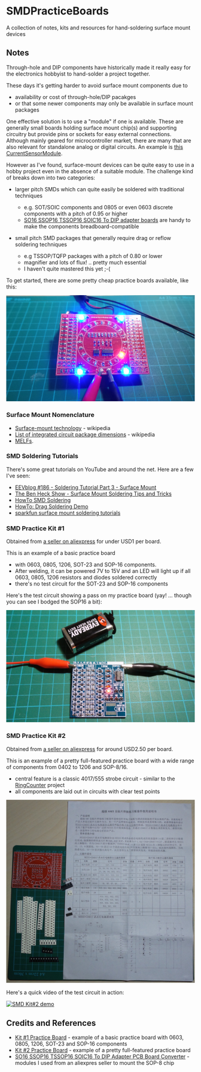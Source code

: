 # SMDPracticeBoards

A collection of notes, kits and resources for hand-soldering surface mount devices

## Notes

Through-hole and DIP components have historically made it really easy for the electronics hobbyist to hand-solder a project together.

These days it's getting harder to avoid surface mount components due to
* availability or cost of through-hole/DIP pacakges
* or that some newer components may only be available in surface mount packages

One effective solution is to use a "module" if one is available.
These are generally small boards holding surface mount chip(s) and supporting circuitry
but provide pins or sockets for easy external connections.
Although mainly geared for microcontroller market, there are many that are also relevant for standalone analog or digital circuits.
An example is [this CurrentSensorModule](../../playground/CurrentSensorModule).

However as I've found, surface-mount devices can be quite easy to use in a hobby project even in the absence of a suitable module.
The challenge kind of breaks down into two categories:

* larger pitch SMDs which can quite easily be soldered with traditional techniques
  * e.g. SOT/SOIC components and 0805 or even 0603 discrete components with a pitch of 0.95 or higher
  * [SO16 SSOP16 TSSOP16 SOIC16 To DIP adapter boards](http://www.aliexpress.com/item/20-Pcs-SO16-SSOP16-TSSOP16-SOIC16-To-DIP-Adapter-PCB-Board-Converter/32436820541.html) are handy to make the components breadboard-compatible

* small pitch SMD packages that generally require drag or reflow soldering techniques
  * e.g TSSOP/TQFP packages with a pitch of 0.80 or lower
  * magnifier and lots of flux! .. pretty much essential
  * I haven't quite mastered this yet ;-(

To get started, there are some pretty cheap practice boards available, like this:

![SMD Kit#2 test](./assets/kit2_test.jpg?raw=true)


### Surface Mount Nomenclature

* [Surface-mount technology](https://en.wikipedia.org/wiki/Surface-mount_technology) - wikipedia
* [List of integrated circuit package dimensions](https://en.wikipedia.org/wiki/List_of_integrated_circuit_package_dimensions) - wikipedia
* [MELFs](http://en.wikipedia.org/wiki/MELF_electronic_components).


### SMD Soldering Tutorials

There's some great tutorials on YouTube and around the net. Here are a few I've seen:

* [EEVblog #186 - Soldering Tutorial Part 3 - Surface Mount](https://www.youtube.com/watch?v=b9FC9fAlfQE)
* [The Ben Heck Show - Surface Mount Soldering Tips and Tricks](https://www.youtube.com/watch?v=f0KZbhvKqS0)
* [HowTo SMD Soldering](https://www.youtube.com/watch?v=z7Tu8NXu5UA)
* [HowTo: Drag Soldering Demo](https://www.youtube.com/watch?v=wUyetZ5RtPs)
* [sparkfun surface mount soldering tutorials](https://www.sparkfun.com/tutorials/category/2)

### SMD Practice Kit #1

Obtained from [a seller on aliexpress](http://www.aliexpress.com/item/SMT-SMD-Component-Welding-Practice-Board-Soldering-Practice-DIY-Kit-Better-US57-Free-Shipping/32243189935.html) for under USD1 per board.

This is an example of a basic practice board
* with 0603, 0805, 1206, SOT-23 and SOP-16 components.
* After welding, it can be powered 7V to 15V and an LED will light up if all 0603, 0805, 1206 resistors and diodes soldered correctly
* there's no test circuit for the SOT-23 and SOP-16 components

Here's the test circuit showing a pass on my practice board (yay! ... though you can see I bodged the SOP16 a bit):

![SMD Kit#1 test](./assets/kit1_test.jpg?raw=true)

### SMD Practice Kit #2

Obtained from [a seller on aliexpress](http://www.aliexpress.com/item/SMD-components-welding-practice-board-Welding-practice-light-kit-Skills-Training-welding-competition-kit/32315250409.html) for around USD2.50 per board.

This is an example of a pretty full-featured practice board with a wide range of components from 0402 to 1206 and SOP-8/16.
* central feature is a classic 4017/555 strobe circuit - similar to the [RingCounter](../RingCounter) project
* all components are laid out in circuits with clear test points

![parts and instructions](./assets/kit2_parts_and_instructions.jpg?raw=true)

Here's a quick video of the test circuit in action:

[![SMD Kit#2 demo](http://img.youtube.com/vi/-0-qbcGySPA/0.jpg)](http://www.youtube.com/watch?v=-0-qbcGySPA)


## Credits and References
* [Kit #1 Practice Board](http://www.aliexpress.com/item/SMT-SMD-Component-Welding-Practice-Board-Soldering-Practice-DIY-Kit-Better-US57-Free-Shipping/32243189935.html) - example of a basic practice board with 0603, 0805, 1206, SOT-23 and SOP-16 components
* [Kit #2 Practice Board](http://www.aliexpress.com/item/SMD-components-welding-practice-board-Welding-practice-light-kit-Skills-Training-welding-competition-kit/32315250409.html) - example of a pretty full-featured practice board
* [SO16 SSOP16 TSSOP16 SOIC16 To DIP Adapter PCB Board Converter](http://www.aliexpress.com/item/20-Pcs-SO16-SSOP16-TSSOP16-SOIC16-To-DIP-Adapter-PCB-Board-Converter/32436820541.html) - modules I used from an aliexpres seller to mount the SOP-8 chip


